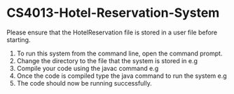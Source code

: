 # CS4013-Hotel-Reservation-System

Please ensure that the HotelReservation file is stored in a user file before starting.

1. To run this system from the command line, open the command prompt.
2. Change the directory to the file that the system is stored in e.g
   <cd Documents>
3. Compile your code using the javac command e.g
   <javac HotelReservationSystem.java>
4. Once the code is compiled type the java command to run the system e.g
   <java HotelReservationSystem>
5. The code should now be running successfully.
